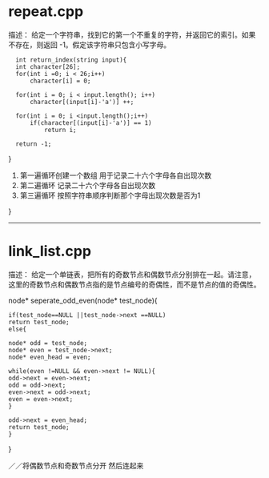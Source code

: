 # repeat.cpp
描述：
给定一个字符串，找到它的第一个不重复的字符，并返回它的索引。如果不存在，则返回 -1。假定该字符串只包含小写字母。


	  int return_index(string input){
	  int character[26];
	  for(int i =0; i < 26;i++)
	 	  character[i] = 0;

	  for(int i = 0; i < input.length(); i++)
		  character[(input[i]-'a')] ++;

	  for(int i = 0; i <input.length();i++)
		  if(character[(input[i]-'a')] == 1)
			  return i;

	  return -1;

  }
  
1. 第一遍循环创建一个数组 用于记录二十六个字母各自出现次数
2. 第二遍循环 记录二十六个字母各自出现次数
3. 第三遍循环 按照字符串顺序判断那个字母出现次数是否为1

  }

******

# link_list.cpp
描述：
给定一个单链表，把所有的奇数节点和偶数节点分别排在一起。请注意，这里的奇数节点和偶数节点指的是节点编号的奇偶性，而不是节点的值的奇偶性。

node* seperate_odd_even(node* test_node){

	if(test_node==NULL ||test_node->next ==NULL)
	return test_node;
	else{

	node* odd = test_node;
	node* even = test_node->next;
	node* even_head = even;

	while(even !=NULL && even->next != NULL){
	odd->next = even->next;
	odd = odd->next;
	even->next = odd->next;
	even = even->next;
	}

	odd->next = even_head;
	return test_node;
	}

}

／／将偶数节点和奇数节点分开 然后连起来

